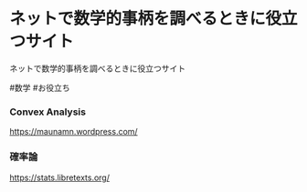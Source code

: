 # ネットで数学的事柄を調べるときに役立つサイト
ネットで数学的事柄を調べるときに役立つサイト

#数学 #お役立ち

### Convex Analysis

https://maunamn.wordpress.com/



### 確率論

https://stats.libretexts.org/



